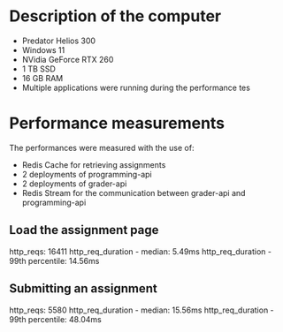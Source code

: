 # Description of the computer
- Predator Helios 300
- Windows 11
- NVidia GeForce RTX 260
- 1 TB SSD
- 16 GB RAM
- Multiple applications were running during the performance tes

# Performance measurements
The performances were measured with the use of:
- Redis Cache for retrieving assignments
- 2 deployments of programming-api
- 2 deployments of grader-api
- Redis Stream for the communication between grader-api and programming-api

## Load the assignment page

http_reqs: 16411
http_req_duration - median: 5.49ms
http_req_duration - 99th percentile: 14.56ms

## Submitting an assignment

http_reqs: 5580
http_req_duration - median: 15.56ms
http_req_duration - 99th percentile: 48.04ms